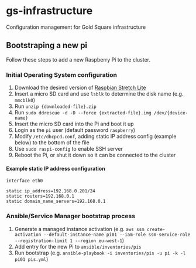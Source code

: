 # gs-infrastructure
Configuration management for Gold Square infrastructure

## Bootstraping a new pi

Follow these steps to add a new Raspberry Pi to the cluster.

### Initial Operating System configuration

1. Download the desired version of [Raspbian Stretch Lite](https://www.raspberrypi.org/downloads/raspbian/)
1. Insert a micro SD card and use `lsblk` to determine the disk name (e.g. `mmcblk0`)
1. Run `unzip {downloaded-file}.zip`
1. Run `sudo ddrescue -d -D --force {extracted-file}.img /dev/{device-name}`
1. Insert the micro SD card into the Pi and boot it up
1. Login as the `pi` user (default password `raspberry`)
1. Modify `/etc/dhcpcd.conf`, adding static IP address config (example below) to the bottom of the file
1. Use `sudo raspi-config` to enable SSH server
1. Reboot the Pi, or shut it down so it can be connected to the cluster

#### Example static IP address configuration

```
interface eth0

static ip_address=192.168.0.201/24
static routers=192.168.0.1
static domain_name_servers=192.168.0.1
```

### Ansible/Service Manager bootstrap process

1. Generate a managed instance activation (e.g. `aws ssm create-activation --default-instance-name pi01 --iam-role ssm-service-role --registration-limit 1 --region eu-west-1`)
1. Add entry for the new Pi to `ansible/inventories/pis`
1. Run bootstrap (e.g. `ansible-playbook -i inventories/pis -u pi -k -l pi01 pis.yml`)
